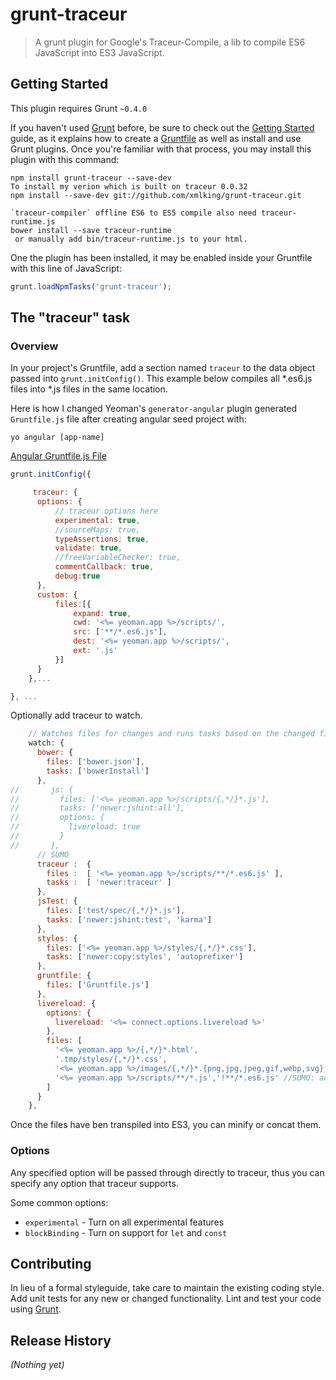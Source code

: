 # grunt-traceur

> A grunt plugin for Google's Traceur-Compile, a lib to compile ES6 JavaScript into ES3 JavaScript. 

## Getting Started
This plugin requires Grunt `~0.4.0`

If you haven't used [Grunt](http://gruntjs.com/) before, be sure to check out the [Getting Started](http://gruntjs.com/getting-started) guide, as it explains how to create a [Gruntfile](http://gruntjs.com/sample-gruntfile) as well as install and use Grunt plugins. Once you're familiar with that process, you may install this plugin with this command:

```shell
npm install grunt-traceur --save-dev
To install my verion which is built on traceur 0.0.32
npm install --save-dev git://github.com/xmlking/grunt-traceur.git

`traceur-compiler` offline ES6 to ES5 compile also need traceur-runtime.js
bower install --save traceur-runtime 
 or manually add bin/traceur-runtime.js to your html. 
```

One the plugin has been installed, it may be enabled inside your Gruntfile with this line of JavaScript:

```js
grunt.loadNpmTasks('grunt-traceur');
```

## The "traceur" task

### Overview
In your project's Gruntfile, add a section named `traceur` to the data object passed into `grunt.initConfig()`.
This example below compiles all *.es6.js files into *.js files in the same location. 

Here is how I changed Yeoman's `generator-angular` plugin generated `Gruntfile.js` file after creating angular seed project with: 

```
yo angular [app-name]
```

[Angular Gruntfile.js File](/Yeoman-Angular-Gruntfile.js)
 

```js
grunt.initConfig({

     traceur: {
      options: {
          // traceur options here
          experimental: true,
          //sourceMaps: true,
          typeAssertions: true,
          validate: true,
          //freeVariableChecker: true,
          commentCallback: true,
          debug:true
      },
      custom: {
          files:[{
              expand: true,
              cwd: '<%= yeoman.app %>/scripts/',
              src: ['**/*.es6.js'],
              dest: '<%= yeoman.app %>/scripts/',
              ext: '.js'
          }]
      }
    },...

}, ...
```
Optionally add traceur to watch.

```js
    // Watches files for changes and runs tasks based on the changed files
    watch: {
      bower: {
        files: ['bower.json'],
        tasks: ['bowerInstall']
      },
//       js: {
//         files: ['<%= yeoman.app %>/scripts/{,*/}*.js'],
//         tasks: ['newer:jshint:all'],
//         options: {
//           livereload: true
//         }
//       },
      // SUMO
      traceur :  {
        files :  [ '<%= yeoman.app %>/scripts/**/*.es6.js' ],
        tasks :  [ 'newer:traceur' ]
      },
      jsTest: {
        files: ['test/spec/{,*/}*.js'],
        tasks: ['newer:jshint:test', 'karma']
      },
      styles: {
        files: ['<%= yeoman.app %>/styles/{,*/}*.css'],
        tasks: ['newer:copy:styles', 'autoprefixer']
      },
      gruntfile: {
        files: ['Gruntfile.js']
      },
      livereload: {
        options: {
          livereload: '<%= connect.options.livereload %>'
        },
        files: [
          '<%= yeoman.app %>/{,*/}*.html',
          '.tmp/styles/{,*/}*.css',
          '<%= yeoman.app %>/images/{,*/}*.{png,jpg,jpeg,gif,webp,svg}',
          '<%= yeoman.app %>/scripts/**/*.js','!**/*.es6.js' //SUMO: added this line because I commented jshint watch task above.
        ]
      }
    },
```
Once the files have ben transpiled into ES3, you can minify or concat them. 

### Options

Any specified option will be passed through directly to traceur, thus you can specify any option that traceur supports.

Some common options:

* `experimental` - Turn on all experimental features
* `blockBinding` - Turn on support for `let` and `const`

## Contributing
In lieu of a formal styleguide, take care to maintain the existing coding style. Add unit tests for any new or changed functionality. Lint and test your code using [Grunt](http://gruntjs.com/).

## Release History
_(Nothing yet)_
